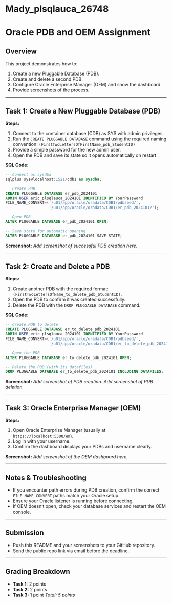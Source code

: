 # Mady_plsqlauca_26748

# Oracle PDB and OEM Assignment

## Overview

This project demonstrates how to:

1. Create a new Pluggable Database (PDB).
2. Create and delete a second PDB.
3. Configure Oracle Enterprise Manager (OEM) and show the dashboard.
4. Provide screenshots of the process.

---

## Task 1: Create a New Pluggable Database (PDB)

**Steps:**

1. Connect to the container database (CDB) as SYS with admin privileges.
2. Run the `CREATE PLUGGABLE DATABASE` command using the required naming convention:
   `(FirstTwoLettersOfFirstName_pdb_StudentID)`
3. Provide a simple password for the new admin user.
4. Open the PDB and save its state so it opens automatically on restart.

**SQL Code:**

```sql
-- Connect as sysdba
sqlplus sys@localhost:1521/cdb1 as sysdba;

-- Create PDB
CREATE PLUGGABLE DATABASE er_pdb_2024101
ADMIN USER eric_plsqlauca_2024101 IDENTIFIED BY YourPassword
FILE_NAME_CONVERT=('/u01/app/oracle/oradata/CDB1/pdbseed/',
                   '/u01/app/oracle/oradata/CDB1/er_pdb_2024101/');

-- Open PDB
ALTER PLUGGABLE DATABASE er_pdb_2024101 OPEN;

-- Save state for automatic opening
ALTER PLUGGABLE DATABASE er_pdb_2024101 SAVE STATE;
```

**Screenshot:**
*Add screenshot of successful PDB creation here.*

---

## Task 2: Create and Delete a PDB

**Steps:**

1. Create another PDB with the required format:
   `(FirstTwoLettersOfName_to_delete_pdb_StudentID)`.
2. Open the PDB to confirm it was created successfully.
3. Delete the PDB with the `DROP PLUGGABLE DATABASE` command.

**SQL Code:**

```sql
-- Create PDB to delete
CREATE PLUGGABLE DATABASE er_to_delete_pdb_2024101
ADMIN USER eric_plsqlauca_2024101 IDENTIFIED BY YourPassword
FILE_NAME_CONVERT=('/u01/app/oracle/oradata/CDB1/pdbseed/',
                   '/u01/app/oracle/oradata/CDB1/er_to_delete_pdb_2024101/');

-- Open the PDB
ALTER PLUGGABLE DATABASE er_to_delete_pdb_2024101 OPEN;

-- Delete the PDB (with its datafiles)
DROP PLUGGABLE DATABASE er_to_delete_pdb_2024101 INCLUDING DATAFILES;
```

**Screenshot:**
*Add screenshot of PDB creation.*
*Add screenshot of PDB deletion.*

---

## Task 3: Oracle Enterprise Manager (OEM)

**Steps:**

1. Open Oracle Enterprise Manager (usually at `https://localhost:5500/em`).
2. Log in with your username.
3. Confirm the dashboard displays your PDBs and username clearly.

**Screenshot:**
*Add screenshot of the OEM dashboard here.*

---

## Notes & Troubleshooting

* If you encounter path errors during PDB creation, confirm the correct `FILE_NAME_CONVERT` paths match your Oracle setup.
* Ensure your Oracle listener is running before connecting.
* If OEM doesn’t open, check your database services and restart the OEM console.

---

## Submission

* Push this README and your screenshots to your GitHub repository.
* Send the public repo link via email before the deadline.

---

## Grading Breakdown

* **Task 1:** 2 points
* **Task 2:** 2 points
* **Task 3:** 1 point
  *Total: 5 points*
